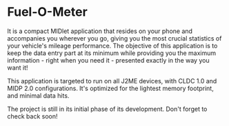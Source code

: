 # Fuel-O-Meter #

It is a compact MIDlet application that resides on your phone and accompanies you wherever you go, giving you the most crucial statistics of your vehicle's mileage performance. The objective of this application is to keep the data entry part at its minimum while providing you the maximum information - right when you need it - presented exactly in the way you want it!


This application is targeted to run on all J2ME devices, with CLDC 1.0 and MIDP 2.0 configurations. It's optimized for the lightest memory footprint, and minimal data hits.

The project is still in its initial phase of its development.
Don't forget to check back soon!